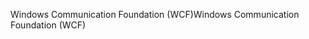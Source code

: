 <span data-ttu-id="bc35c-101">Windows Communication Foundation (WCF)</span><span class="sxs-lookup"><span data-stu-id="bc35c-101">Windows Communication Foundation (WCF)</span></span>